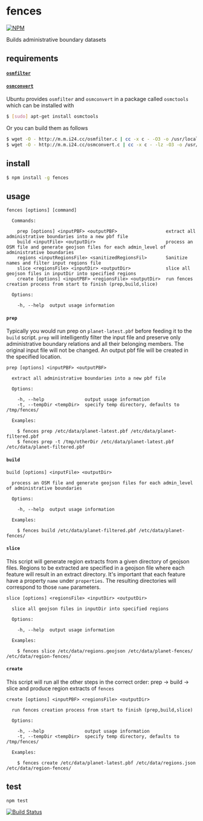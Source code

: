 # fences

[![NPM](https://nodei.co/npm/fences.png)](https://nodei.co/npm/fences/)

Builds administrative boundary datasets

## requirements

#### [`osmfilter`](http://wiki.openstreetmap.org/wiki/Osmfilter)
#### [`osmconvert`](http://wiki.openstreetmap.org/wiki/Osmconvert)

Ubuntu provides `osmfilter` and `osmconvert` in a package called `osmctools` which can be installed with
 
```bash
$ [sudo] apt-get install osmctools
```
Or you can build them as follows

```bash
$ wget -O - http://m.m.i24.cc/osmfilter.c | cc -x c - -O3 -o /usr/local/bin/osmfilter
$ wget -O - http://m.m.i24.cc/osmconvert.c | cc -x c - -lz -O3 -o /usr/local/bin/osmconvert
```

## install

```bash
$ npm install -g fences
```

## usage

```
fences [options] [command]

  Commands:

    prep [options] <inputPBF> <outputPBF>                  extract all administrative boundaries into a new pbf file
    build <inputFile> <outputDir>                          process an OSM file and generate geojson files for each admin_level of administrative boundaries
    regions <inputRegionsFile> <sanitizedRegionsFil>       Sanitize names and filter input regions file
    slice <regionsFile> <inputDir> <outputDir>             slice all geojson files in inputDir into specified regions
    create [options] <inputPBF> <regionsFile> <outputDir>  run fences creation process from start to finish (prep,build,slice)

  Options:

    -h, --help  output usage information
```

#### `prep`

Typically you would run prep on `planet-latest.pbf` before feeding it to the `build` script.
`prep` will intelligently filter the input file and preserve only administrative boundary relations and all their belonging members.
The original input file will not be changed. An output pbf file will be created in the specified location.

```
prep [options] <inputPBF> <outputPBF>

  extract all administrative boundaries into a new pbf file

  Options:

    -h, --help               output usage information
    -t, --tempDir <tempDir>  specify temp directory, defaults to /tmp/fences/

  Examples:

    $ fences prep /etc/data/planet-latest.pbf /etc/data/planet-filtered.pbf
    $ fences prep -t /tmp/otherDir /etc/data/planet-latest.pbf /etc/data/planet-filtered.pbf
```

#### `build`

```
build [options] <inputFile> <outputDir>

  process an OSM file and generate geojson files for each admin_level of administrative boundaries

  Options:

    -h, --help  output usage information

  Examples:

    $ fences build /etc/data/planet-filtered.pbf /etc/data/planet-fences/
```

#### `slice`

This script will generate region extracts from a given directory of geojson files.
Regions to be extracted are specified in a geojson file where each feature will result in an extract directory.
It's important that each feature have a property `name` under `properties`. The resulting directories will correspond to those `name` parameters.

```
slice [options] <regionsFile> <inputDir> <outputDir>

  slice all geojson files in inputDir into specified regions

  Options:

    -h, --help  output usage information

  Examples:

    $ fences slice /etc/data/regions.geojson /etc/data/planet-fences/ /etc/data/region-fences/
```

#### `create`

This script will run all the other steps in the correct order: prep -> build -> slice and produce region extracts of `fences`

```
create [options] <inputPBF> <regionsFile> <outputDir>

  run fences creation process from start to finish (prep,build,slice)

  Options:

    -h, --help               output usage information
    -t, --tempDir <tempDir>  specify temp directory, defaults to /tmp/fences/

  Examples:

    $ fences create /etc/data/planet-latest.pbf /etc/data/regions.json /etc/data/region-fences/
```

## test

`npm test`

[![Build Status](https://travis-ci.org/pelias/fences-cli.png?branch=master)](https://travis-ci.org/pelias/fences-cli)